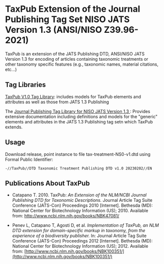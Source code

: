 
TaxPub Extension of the Journal Publishing Tag Set
NISO JATS Version 1.3 (ANSI/NISO Z39.96-2021) 
=======

TaxPub is an extension of the JATS Publishing DTD, ANSI/NISO JATS Version 1.3 for encoding of articles containing taxonomic treatments or other taxonomy specific features (e.g., taxonomic names, material citations, etc...)


## Tag Libraries

[TaxPub V1.0 Tag Library](https://taxpub.catapanoth.com/v1-0/taglibrary/#p=elem-tp-taxon-treatment): includes models for TaxPub elements and attributes as well as those from JATS 1.3 Publishing

The [Journal Publishing Tag Library for NISO JATS Version 1.3 ](https://jats.nlm.nih.gov/publishing/tag-library/1.3/): Provides extensive documentation including definitions and models for the "generic" elements and attributes in the JATS 1.3 Publishing tag setn which TaxPub extends. 


## Usage

Download release, point instance to file tax-treatment-NS0-v1.dtd using Formal Public Identifier:

`-//TaxPub//DTD Taxonomic Treatment Publishing DTD v1.0 20230202//EN` 


## Publications About TaxPub

* Catapano T. 2010. TaxPub: _An Extension of the NLM/NCBI Journal Publishing DTD for Taxonomic Descriptions._ Journal Article Tag Suite Conference (JATS-Con) Proceedings 2010 [Internet]. Bethesda (MD): National Center for Biotechnology Information (US); 2010. Available from: [http://www​.ncbi.nlm.nih​.gov/books/NBK47081/](http://www.ncbi.nlm.nih.gov/books/NBK47081/)

* Penev L, Catapano T, Agosti D, et al. _Implementation of TaxPub, an NLM DTD extension for domain-specific markup in taxonomy, from the experience of a biodiversity publisher._ In: Journal Article Tag Suite Conference (JATS-Con) Proceedings 2012 [Internet]. Bethesda (MD): National Center for Biotechnology Information (US); 2012. Available from: [http://www.ncbi.nlm.nih.gov/books/NBK100351/](http://www.ncbi.nlm.nih.gov/books/NBK100351/)


